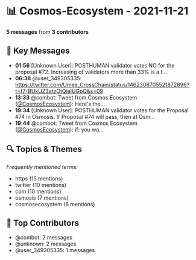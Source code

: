 # 📊 Cosmos-Ecosystem - 2021-11-21
**5 messages** from **3 contributors**

## 💬 Key Messages
- **01:56** [Unknown User]: POSTHUMAN validator votes NO for the proposal #72. 
Increasing of validators more than 33% is a t...
- **06:38** @user_349305335: https://twitter.com/Umee_CrossChain/status/1462308705521872896?t=f7-BUkUZ3atzOtQielUGpQ&s=09
- **13:33** @combot: Tweet from Cosmos Ecosystem ([@CosmosEcosystem](https://twitter.com/CosmosEcosystem)):
Here's the...
- **19:34** [Unknown User]: POSTHUMAN validator votes for the Proposal #74 in Osmosis.
If Proposal #74 will pass, then at Osm...
- **19:44** @combot: Tweet from Cosmos Ecosystem ([@CosmosEcosystem](https://twitter.com/CosmosEcosystem)):
if: you wa...

## 🔍 Topics & Themes
*Frequently mentioned terms:*
- https (15 mentions)
- twitter (10 mentions)
- com (10 mentions)
- osmosis (7 mentions)
- cosmosecosystem (6 mentions)

## 👥 Top Contributors
- @combot: 2 messages
- @unknown: 2 messages
- @user_349305335: 1 messages